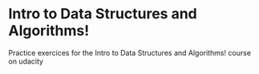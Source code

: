 # Intro to Data Structures and Algorithms!
Practice exercices for the Intro to Data Structures and Algorithms! course on udacity
